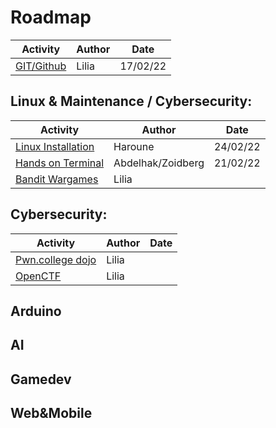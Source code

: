 # Roadmap

| Activity                            | Author | Date     |
| ----------------------------------- | ------ | -------- |
| [GIT/Github](../courses/git-github) | Lilia  | 17/02/22 |

## Linux & Maintenance / Cybersecurity:

| Activity               | Author            | Date     |
| ---------------------- | ----------------- | -------- |
| [Linux Installation]() | Haroune           | 24/02/22 |
| [Hands on Terminal]()  | Abdelhak/Zoidberg | 21/02/22 |
| [Bandit Wargames]()    | Lilia             |

## Cybersecurity:

| Activity             | Author | Date |
| -------------------- | ------ | ---- |
| [Pwn.college dojo]() | Lilia  |
| [OpenCTF]()          | Lilia  |

## Arduino

## AI

## Gamedev

## Web&Mobile
